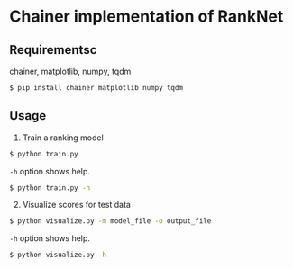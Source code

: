 # Chainer implementation of RankNet

## Requirementsc
chainer, matplotlib, numpy, tqdm

```bash
$ pip install chainer matplotlib numpy tqdm
```

## Usage
1. Train a ranking model

```bash
$ python train.py
```

`-h` option shows help.

```bash
$ python train.py -h

```

2. Visualize scores for test data

```bash
$ python visualize.py -m model_file -o output_file
```

`-h` option shows help.

```bash
$ python visualize.py -h

```
